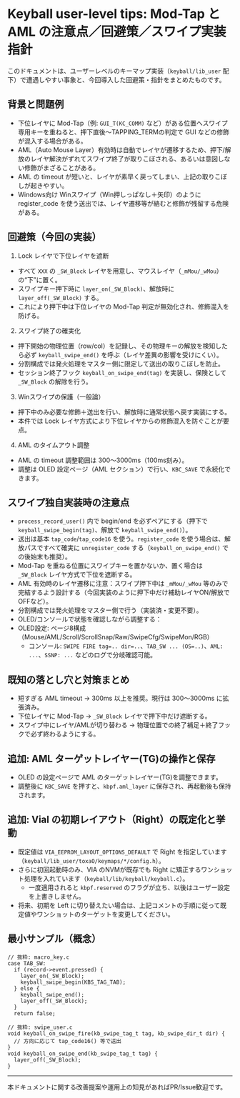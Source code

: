 # Keyball user-level tips: Mod-Tap と AML の注意点／回避策／スワイプ実装指針

このドキュメントは、ユーザーレベルのキーマップ実装（`keyball/lib_user` 配下）で遭遇しやすい事象と、今回導入した回避策・指針をまとめたものです。

## 背景と問題例

- 下位レイヤに Mod-Tap（例: `GUI_T(KC_COMM)` など）がある位置へスワイプ専用キーを重ねると、押下直後〜TAPPING_TERMの判定で GUI などの修飾が混入する場合がある。
- AML（Auto Mouse Layer）有効時は自動でレイヤが遷移するため、押下/解放のレイヤ解決がずれてスワイプ終了が取りこぼされる、あるいは意図しない修飾がまざることがある。
- AML の timeout が短いと、レイヤが素早く戻ってしまい、上記の取りこぼしが起きやすい。
- Windows向け Winスワイプ（Win押しっぱなし＋矢印）のように register_code を使う送出では、レイヤ遷移等が絡むと修飾が残留する危険がある。

## 回避策（今回の実装）

1) Lock レイヤで下位レイヤを遮断
- すべて `XXX` の `_SW_Block` レイヤを用意し、マウスレイヤ（`_mMou/_wMou`）の“下”に置く。
- スワイプキー押下時に `layer_on(_SW_Block)`、解放時に `layer_off(_SW_Block)` する。
- これにより押下中は下位レイヤの Mod-Tap 判定が無効化され、修飾混入を防げる。

2) スワイプ終了の確実化
- 押下開始の物理位置（row/col）を記録し、その物理キーの解放を検知したら必ず `keyball_swipe_end()` を呼ぶ（レイヤ差異の影響を受けにくい）。
- 分割構成では発火処理をマスター側に限定して送出の取りこぼしを防止。
- セッション終了フック `keyball_on_swipe_end(tag)` を実装し、保険として `_SW_Block` の解除を行う。

3) Winスワイプの保護（一般論）
- 押下中のみ必要な修飾＋送出を行い、解放時に通常状態へ戻す実装にする。
- 本件では Lock レイヤ方式により下位レイヤからの修飾混入を防ぐことが要点。

4) AML のタイムアウト調整
- AML の timeout 調整範囲は 300〜3000ms（100ms刻み）。
- 調整は OLED 設定ページ（AML セクション）で行い、`KBC_SAVE` で永続化できます。

## スワイプ独自実装時の注意点

- `process_record_user()` 内で begin/end を必ずペアにする（押下で `keyball_swipe_begin(tag)`、解放で `keyball_swipe_end()`）。
- 送出は基本 `tap_code`/`tap_code16` を使う。`register_code` を使う場合は、解放パスですべて確実に `unregister_code` する（`keyball_on_swipe_end()` での後始末も推奨）。
- Mod-Tap を重ねる位置にスワイプキーを置かないか、置く場合は `_SW_Block` レイヤ方式で下位を遮断する。
- AML 有効時のレイヤ遷移に注意：スワイプ押下中は `_mMou/_wMou` 等のみで完結するよう設計する（今回実装のように押下中だけ補助レイヤON/解放でOFFなど）。
- 分割構成では発火処理をマスター側で行う（実装済・変更不要）。
- OLED/コンソールで状態を確認しながら調整する：
- OLED設定: ページ8構成（Mouse/AML/Scroll/ScrollSnap/Raw/SwipeCfg/SwipeMon/RGB）
  - コンソール: `SWIPE FIRE tag=.. dir=..`、`TAB_SW ... (OS=..)`、`AML: ...`、`SSNP: ...` などのログで分岐確認可能。

## 既知の落とし穴と対策まとめ

- 短すぎる AML timeout → 300ms 以上を推奨。現行は 300〜3000ms に拡張済み。
- 下位レイヤに Mod-Tap → `_SW_Block` レイヤで押下中だけ遮断する。
- スワイプ中にレイヤ/AMLが切り替わる → 物理位置での終了補足＋終了フックで必ず終わるようにする。

## 追加: AML ターゲットレイヤー(TG)の操作と保存

- OLED の設定ページで AML のターゲットレイヤー(TG)を調整できます。
- 調整後に `KBC_SAVE` を押すと、`kbpf.aml_layer` に保存され、再起動後も保持されます。

## 追加: Vial の初期レイアウト（Right）の既定化と挙動

- 既定値は `VIA_EEPROM_LAYOUT_OPTIONS_DEFAULT` で Right を指定しています（`keyball/lib_user/toxaO/keymaps/*/config.h`）。
- さらに初回起動時のみ、VIA のNVMが既存でも Right に矯正するワンショット処理を入れています（`keyball/lib/keyball/keyball.c`）。
  - 一度適用されると `kbpf.reserved` のフラグが立ち、以後はユーザー設定を上書きしません。
- 将来、初期を Left に切り替えたい場合は、上記コメントの手順に従って既定値やワンショットのターゲットを変更してください。

## 最小サンプル（概念）

```
// 抜粋: macro_key.c
case TAB_SW:
  if (record->event.pressed) {
    layer_on(_SW_Block);
    keyball_swipe_begin(KBS_TAG_TAB);
  } else {
    keyball_swipe_end();
    layer_off(_SW_Block);
  }
  return false;

// 抜粋: swipe_user.c
void keyball_on_swipe_fire(kb_swipe_tag_t tag, kb_swipe_dir_t dir) {
  // 方向に応じて tap_code16() 等で送出
}
void keyball_on_swipe_end(kb_swipe_tag_t tag) {
  layer_off(_SW_Block);
}
```

---
本ドキュメントに関する改善提案や運用上の知見があればPR/Issue歓迎です。
